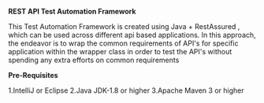 
**REST API Test Automation Framework**

This Test Automation Framework is created using Java  + RestAssured , which can be used across different api based applications. In this approach, the endeavor is to wrap the common requirements of API's for specific application within the wrapper class in order to test the API's without spending any extra efforts on common requirements

**Pre-Requisites**

1.IntelliJ or Eclipse
2.Java JDK-1.8 or higher
3.Apache Maven 3 or higher

